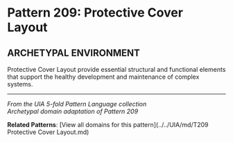 # Pattern 209: Protective Cover Layout

## ARCHETYPAL ENVIRONMENT

Protective Cover Layout provide essential structural and functional elements that support the healthy development and maintenance of complex systems.

---

*From the UIA 5-fold Pattern Language collection*  
*Archetypal domain adaptation of Pattern 209*

**Related Patterns**: [View all domains for this pattern](../../UIA/md/T209 Protective Cover Layout.md)